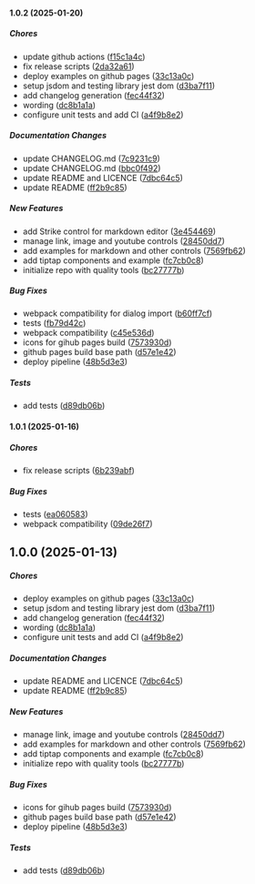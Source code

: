 #### 1.0.2 (2025-01-20)

##### Chores

- update github actions ([f15c1a4c](https://github.com/IGNF/react-dsfr-tiptap/commit/f15c1a4c94de16c3b1e0368dcddb6cb54a4a6d62))
- fix release scripts ([2da32a61](https://github.com/IGNF/react-dsfr-tiptap/commit/2da32a61c8d9499d8dc3cb653497afe210e1afe0))
- deploy examples on github pages ([33c13a0c](https://github.com/IGNF/react-dsfr-tiptap/commit/33c13a0c3607e460ca95d5b441e75f48fc9af4c9))
- setup jsdom and testing library jest dom ([d3ba7f11](https://github.com/IGNF/react-dsfr-tiptap/commit/d3ba7f112a50d1d7f4a750de598a4058a7b0c213))
- add changelog generation ([fec44f32](https://github.com/IGNF/react-dsfr-tiptap/commit/fec44f3227874cc049f75fbbb2dc82e16e571281))
- wording ([dc8b1a1a](https://github.com/IGNF/react-dsfr-tiptap/commit/dc8b1a1aa4077a8fc5eb140dbd8192b222259479))
- configure unit tests and add CI ([a4f9b8e2](https://github.com/IGNF/react-dsfr-tiptap/commit/a4f9b8e25b0e6f82cffcda8980c23c27f2713234))

##### Documentation Changes

- update CHANGELOG.md ([7c9231c9](https://github.com/IGNF/react-dsfr-tiptap/commit/7c9231c9627b2d5701dce20f096128194317d71e))
- update CHANGELOG.md ([bbc0f492](https://github.com/IGNF/react-dsfr-tiptap/commit/bbc0f492050cb8129cc8f3c98578c499538134ef))
- update README and LICENCE ([7dbc64c5](https://github.com/IGNF/react-dsfr-tiptap/commit/7dbc64c52426ab7b4e171d0167000acef5d973c6))
- update README ([ff2b9c85](https://github.com/IGNF/react-dsfr-tiptap/commit/ff2b9c85df863595b8b51a13e693fff73e55054a))

##### New Features

- add Strike control for markdown editor ([3e454469](https://github.com/IGNF/react-dsfr-tiptap/commit/3e45446964629e88cfa662789c50002cc3834dbd))
- manage link, image and youtube controls ([28450dd7](https://github.com/IGNF/react-dsfr-tiptap/commit/28450dd75550404313b6470a9113ded6fc3261f3))
- add examples for markdown and other controls ([7569fb62](https://github.com/IGNF/react-dsfr-tiptap/commit/7569fb6258e91193e7ee35c634ce478b6fc4e3f1))
- add tiptap components and example ([fc7cb0c8](https://github.com/IGNF/react-dsfr-tiptap/commit/fc7cb0c883071cc95d864e4d34a9024ee538f004))
- initialize repo with quality tools ([bc27777b](https://github.com/IGNF/react-dsfr-tiptap/commit/bc27777b442d935e970f898396534b1a1f140aff))

##### Bug Fixes

- webpack compatibility for dialog import ([b60ff7cf](https://github.com/IGNF/react-dsfr-tiptap/commit/b60ff7cf44120f391f922e0127cf41458ee43767))
- tests ([fb79d42c](https://github.com/IGNF/react-dsfr-tiptap/commit/fb79d42cd014e39a313b10a77a457d8da0524f94))
- webpack compatibility ([c45e536d](https://github.com/IGNF/react-dsfr-tiptap/commit/c45e536d66e732fadc4a1e8abebe99c6ea3d1c7f))
- icons for gihub pages build ([7573930d](https://github.com/IGNF/react-dsfr-tiptap/commit/7573930d590d6f5df013741a60665a6dbe025689))
- github pages build base path ([d57e1e42](https://github.com/IGNF/react-dsfr-tiptap/commit/d57e1e4238b09ea2a00a7c456c67c1ca5b57301f))
- deploy pipeline ([48b5d3e3](https://github.com/IGNF/react-dsfr-tiptap/commit/48b5d3e39a2fc8c34cfaca2f445136ebbb170b35))

##### Tests

- add tests ([d89db06b](https://github.com/IGNF/react-dsfr-tiptap/commit/d89db06b15bdf0d9222588f286940e70045cb228))

#### 1.0.1 (2025-01-16)

##### Chores

- fix release scripts ([6b239abf](https://github.com/IGNF/react-dsfr-tiptap/commit/6b239abf8782ee9d025c7f55a28c5654189f123f))

##### Bug Fixes

- tests ([ea060583](https://github.com/IGNF/react-dsfr-tiptap/commit/ea06058366d407bfb4b1d009a919f4a5905b67f1))
- webpack compatibility ([09de26f7](https://github.com/IGNF/react-dsfr-tiptap/commit/09de26f7d8f134880343d1f40cb637e2a6a7fe7b))

## 1.0.0 (2025-01-13)

##### Chores

- deploy examples on github pages ([33c13a0c](https://github.com/IGNF/react-dsfr-tiptap/commit/33c13a0c3607e460ca95d5b441e75f48fc9af4c9))
- setup jsdom and testing library jest dom ([d3ba7f11](https://github.com/IGNF/react-dsfr-tiptap/commit/d3ba7f112a50d1d7f4a750de598a4058a7b0c213))
- add changelog generation ([fec44f32](https://github.com/IGNF/react-dsfr-tiptap/commit/fec44f3227874cc049f75fbbb2dc82e16e571281))
- wording ([dc8b1a1a](https://github.com/IGNF/react-dsfr-tiptap/commit/dc8b1a1aa4077a8fc5eb140dbd8192b222259479))
- configure unit tests and add CI ([a4f9b8e2](https://github.com/IGNF/react-dsfr-tiptap/commit/a4f9b8e25b0e6f82cffcda8980c23c27f2713234))

##### Documentation Changes

- update README and LICENCE ([7dbc64c5](https://github.com/IGNF/react-dsfr-tiptap/commit/7dbc64c52426ab7b4e171d0167000acef5d973c6))
- update README ([ff2b9c85](https://github.com/IGNF/react-dsfr-tiptap/commit/ff2b9c85df863595b8b51a13e693fff73e55054a))

##### New Features

- manage link, image and youtube controls ([28450dd7](https://github.com/IGNF/react-dsfr-tiptap/commit/28450dd75550404313b6470a9113ded6fc3261f3))
- add examples for markdown and other controls ([7569fb62](https://github.com/IGNF/react-dsfr-tiptap/commit/7569fb6258e91193e7ee35c634ce478b6fc4e3f1))
- add tiptap components and example ([fc7cb0c8](https://github.com/IGNF/react-dsfr-tiptap/commit/fc7cb0c883071cc95d864e4d34a9024ee538f004))
- initialize repo with quality tools ([bc27777b](https://github.com/IGNF/react-dsfr-tiptap/commit/bc27777b442d935e970f898396534b1a1f140aff))

##### Bug Fixes

- icons for gihub pages build ([7573930d](https://github.com/IGNF/react-dsfr-tiptap/commit/7573930d590d6f5df013741a60665a6dbe025689))
- github pages build base path ([d57e1e42](https://github.com/IGNF/react-dsfr-tiptap/commit/d57e1e4238b09ea2a00a7c456c67c1ca5b57301f))
- deploy pipeline ([48b5d3e3](https://github.com/IGNF/react-dsfr-tiptap/commit/48b5d3e39a2fc8c34cfaca2f445136ebbb170b35))

##### Tests

- add tests ([d89db06b](https://github.com/IGNF/react-dsfr-tiptap/commit/d89db06b15bdf0d9222588f286940e70045cb228))
